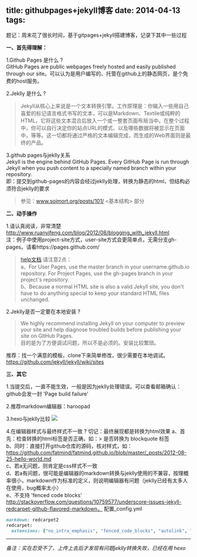 title: githubpages+jekyll博客
date: 2014-04-13
tags:
---

题记：周末花了很长时间，基于gitpages+jekyll搭建博客，记录下其中一些过程

**一、首先得理解：**

1.Github Pages 是什么 ?  
GitHub Pages are public webpages freely hosted and easily published through our site。可以认为是用户编写的、托管在github上的静态网页，是个免费的host服务。

2.Jeklly 是什么 ?  
>Jekyll从核心上来说是一个文本转换引擎。工作原理是：你输入一些用自己喜爱的标记语言格式书写的文本，可以是Markdown、Textile或纯粹的HTML，它将这些文本混合后放入一个或一整套页面布局当中。在整个过程中，你可以自行决定你的站点URL的模式、以及哪些数据将被显示在页面中，等等。这一切都将通过严格的文本编辑完成，而生成的Web界面则是最终的产品。  

3.github pages与jeklly关系  
Jekyll is the engine behind GitHub Pages. Every GitHub Page is run through Jekyll when you push content to a specially named branch within your repository.  
即：提交到github-pages的内容会经过jeklly处理，转换为静态的html，但结构必须符合jeklly的要求
>参见：www.soimort.org/posts/101/ <基本结构> 部分

**二、动手操作**  

1.请认真阅读，非常清楚  
http://www.ruanyifeng.com/blog/2012/08/blogging_with_jekyll.html  
注：例子中使用project-site方式，user-site方式会更简单点，无需分支gh-pages。请看https://pages.github.com/
> [help文档](https://help.github.com/articles/using-jekyll-with-pages) 请注意2点：  
a、For User Pages, use the master branch in your username.github.io repository. For Project Pages, use the gh-pages branch in your project's repository.  
b、Because a normal HTML site is also a valid Jekyll site, you don't have to do anything special to keep your standard HTML files unchanged.

2.Jeklly是否一定要在本地安装 ?  
> We highly recommend installing Jekyll on your computer to preview your site and help diagnose troubled builds before publishing your site on GitHub Pages.  
目的是为了方便调试问题，所以不是必须的。安装比较繁琐。  

推荐：找一个满意的模板，clone下来简单修改，很少需要在本地调试。https://github.com/jekyll/jekyll/wiki/sites

**三、其它**

1.当提交后，一直不能生效，一般是因为jeklly处理错误。可以查看邮箱确认：github会发一封 'Page build failure'

2.推荐markdown编辑器：haroopad

3.hexo与jeklly比较
![](http://git-blog-img.qiniudn.com/2014-04-13-gitpages-jekyll-blog-compare.jpg)

4.在编辑器样式与最终样式不一致 ? 切记：最终展现都是转换为html效果
a、首先：检查转换的html标签是否正确，如：\> 是否转换为 blockquote 标签  
b、同时：直接打开github仓库的源码，核对样式，如：https://github.com/fatmind/fatmind.github.io/blob/master/_posts/2012-08-25-hello-world.md  
c、若a无问题，则肯定是css样式不一致  
d、若a有问题，很可能是编辑器的markdown转换与jeklly使用的不兼容，按理概率很小，markdown作为标准的定义，则说明编辑器有问题（jeklly已经有太多人在使用，bug概率太小）  
e、不支持 'fenced code blocks'  
http://stackoverflow.com/questions/10759577/underscore-issues-jekyll-redcarpet-github-flavored-markdown， 配置_config.yml
```ruby
markdown: redcarpet2
redcarpet:
  extensions: ["no_intra_emphasis", "fenced_code_blocks", "autolink", "tables", "with_toc_data"]
```
---
*备注：实在忍受不了，上传上去后才发现有问题jeklly转换失败，已经在用 hexo*
